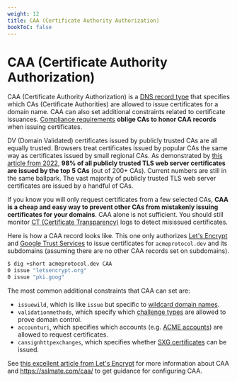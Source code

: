 ```yaml
---
weight: 12
title: CAA (Certificate Authority Authorization)
bookToC: false
---
```


# CAA (Certificate Authority Authorization)

CAA (Certificate Authority Authorization) is a
[DNS record type](https://en.wikipedia.org/wiki/List_of_DNS_record_types) that
specifies which CAs (Certificate Authorities) are allowed to issue certificates
for a domain name. CAA can also set additional constraints related to
certificate issuances.
[Compliance requirements](https://github.com/cabforum/servercert/blob/main/docs/BR.md#3228-caa-records)
**oblige CAs to honor CAA records** when issuing certificates.

DV (Domain Validated) certificates issued by publicly trusted CAs are all
equally trusted. Browsers treat certificates issued by popular CAs the same way
as certificates issued by small regional CAs. As demonstrated by
[this article from 2022](https://unmitigatedrisk.com/?p=673), **98% of all
publicly trusted TLS web server certificates are issued by the top 5 CAs** (out
of 200+ CAs). Current numbers are still in the same ballpark. The vast majority
of publicly trusted TLS web server certificates are issued by a handful of CAs.

If you know you will only request certificates from a few selected CAs, **CAA is
a cheap and easy way to prevent other CAs from mistakenly issuing certificates
for your domains**. CAA alone is not sufficient. You should still monitor
[CT (Certificate Transparency)](/webpki/ct/) logs to detect misissued
certificates.

Here is how a CAA record looks like. This one only authorizes
[Let's Encrypt](https://letsencrypt.org/) and
[Google Trust Services](https://pki.goog/) to issue certificates for
`acmeprotocol.dev` and its subdomains (assuming there are no other CAA records
set on subdomains).

```bash
$ dig +short acmeprotocol.dev CAA
0 issue "letsencrypt.org"
0 issue "pki.goog"
```

The most common additional constraints that CAA can set are:

- `issuewild`, which is like `issue` but specific to
  [wildcard domain names](https://www.keyfactor.com/blog/what-is-a-wildcard-certificate/).
- `validationmethods`, which specify which [challenge types](/acme/challenges/)
  are allowed to prove domain control.
- `accounturi`, which specifies which accounts (e.g.
  [ACME accounts](/acme/overview/#account)) are allowed to request certificates.
- `cansignhttpexchanges`, which specifies whether
  [SXG certificates](https://wicg.github.io/webpackage/draft-yasskin-http-origin-signed-responses.html)
  can be issued.

See
[this excellent article from Let's Encrypt](https://letsencrypt.org/docs/caa/)
for more information about CAA and https://sslmate.com/caa/ to get guidance for
configuring CAA.
